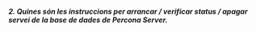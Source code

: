 ***2.	Quines són les instruccions per arrancar / verificar status / apagar servei de la base de dades de Percona Server.***
